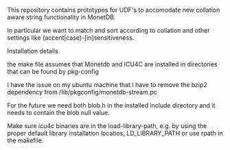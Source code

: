 This repository contains prototypes for UDF's to accomodate new collation aware string functionality in MonetDB.

In particular we want to match and sort according to collation and other settings like (accent|case)-[in]sensitiveness.

Installation details

the make file assumes that Monetdb and ICU4C are installed in directories that can be found by pkg-config

I have the issue on my ubuntu machine that I have to remove the bzip2 dependency from
<prefix>/lib/pkgconfig/monetdb-stream.pc

For the future we need both blob.h in the installed include directory and it needs to contain the blob null value.

Make sure icu4c binaries are in the load-library-path, e.g. by using the proper default library installation locatios, LD_LIBRARY_PATH or use rpath in the makefile.
